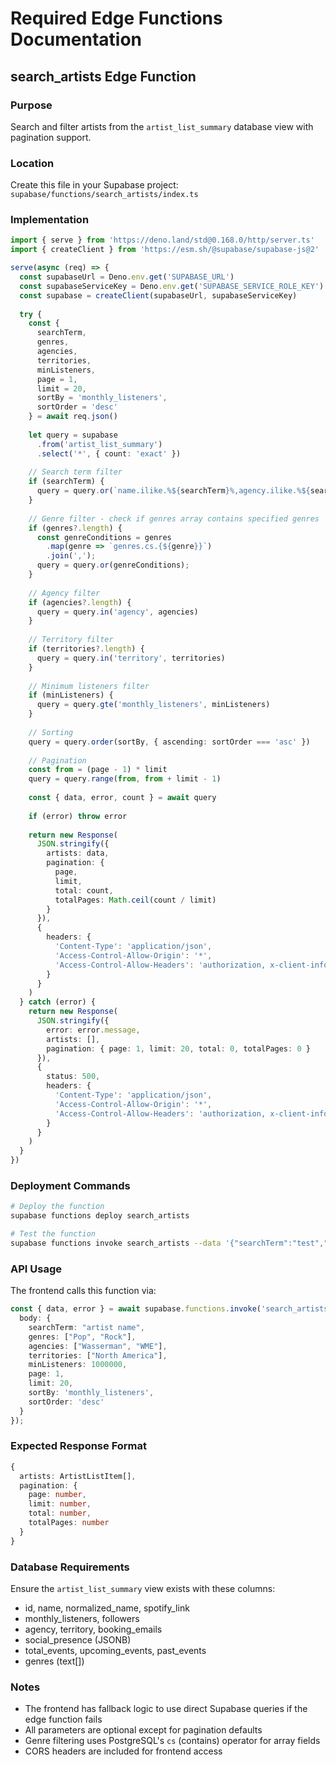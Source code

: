 # Required Edge Functions Documentation

## search_artists Edge Function

### Purpose
Search and filter artists from the `artist_list_summary` database view with pagination support.

### Location
Create this file in your Supabase project: `supabase/functions/search_artists/index.ts`

### Implementation
```typescript
import { serve } from 'https://deno.land/std@0.168.0/http/server.ts'
import { createClient } from 'https://esm.sh/@supabase/supabase-js@2'

serve(async (req) => {
  const supabaseUrl = Deno.env.get('SUPABASE_URL')
  const supabaseServiceKey = Deno.env.get('SUPABASE_SERVICE_ROLE_KEY')
  const supabase = createClient(supabaseUrl, supabaseServiceKey)
  
  try {
    const {
      searchTerm,
      genres,
      agencies,
      territories,
      minListeners,
      page = 1,
      limit = 20,
      sortBy = 'monthly_listeners',
      sortOrder = 'desc'
    } = await req.json()
    
    let query = supabase
      .from('artist_list_summary')
      .select('*', { count: 'exact' })
    
    // Search term filter
    if (searchTerm) {
      query = query.or(`name.ilike.%${searchTerm}%,agency.ilike.%${searchTerm}%,territory.ilike.%${searchTerm}%`)
    }
    
    // Genre filter - check if genres array contains specified genres
    if (genres?.length) {
      const genreConditions = genres
        .map(genre => `genres.cs.{${genre}}`)
        .join(',');
      query = query.or(genreConditions);
    }
    
    // Agency filter
    if (agencies?.length) {
      query = query.in('agency', agencies)
    }
    
    // Territory filter
    if (territories?.length) {
      query = query.in('territory', territories)
    }
    
    // Minimum listeners filter
    if (minListeners) {
      query = query.gte('monthly_listeners', minListeners)
    }
    
    // Sorting
    query = query.order(sortBy, { ascending: sortOrder === 'asc' })
    
    // Pagination
    const from = (page - 1) * limit
    query = query.range(from, from + limit - 1)
    
    const { data, error, count } = await query
    
    if (error) throw error
    
    return new Response(
      JSON.stringify({
        artists: data,
        pagination: {
          page,
          limit,
          total: count,
          totalPages: Math.ceil(count / limit)
        }
      }),
      { 
        headers: { 
          'Content-Type': 'application/json',
          'Access-Control-Allow-Origin': '*',
          'Access-Control-Allow-Headers': 'authorization, x-client-info, apikey, content-type'
        } 
      }
    )
  } catch (error) {
    return new Response(
      JSON.stringify({ 
        error: error.message,
        artists: [],
        pagination: { page: 1, limit: 20, total: 0, totalPages: 0 }
      }),
      { 
        status: 500,
        headers: { 
          'Content-Type': 'application/json',
          'Access-Control-Allow-Origin': '*',
          'Access-Control-Allow-Headers': 'authorization, x-client-info, apikey, content-type'
        } 
      }
    )
  }
})
```

### Deployment Commands
```bash
# Deploy the function
supabase functions deploy search_artists

# Test the function
supabase functions invoke search_artists --data '{"searchTerm":"test","page":1,"limit":10}'
```

### API Usage
The frontend calls this function via:
```typescript
const { data, error } = await supabase.functions.invoke('search_artists', {
  body: {
    searchTerm: "artist name",
    genres: ["Pop", "Rock"],
    agencies: ["Wasserman", "WME"],
    territories: ["North America"],
    minListeners: 1000000,
    page: 1,
    limit: 20,
    sortBy: 'monthly_listeners',
    sortOrder: 'desc'
  }
});
```

### Expected Response Format
```typescript
{
  artists: ArtistListItem[],
  pagination: {
    page: number,
    limit: number,
    total: number,
    totalPages: number
  }
}
```

### Database Requirements
Ensure the `artist_list_summary` view exists with these columns:
- id, name, normalized_name, spotify_link
- monthly_listeners, followers
- agency, territory, booking_emails
- social_presence (JSONB)
- total_events, upcoming_events, past_events
- genres (text[])

### Notes
- The frontend has fallback logic to use direct Supabase queries if the edge function fails
- All parameters are optional except for pagination defaults
- Genre filtering uses PostgreSQL's `cs` (contains) operator for array fields
- CORS headers are included for frontend access